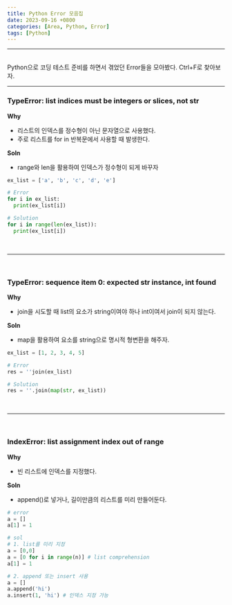```yaml
---
title: Python Error 모음집
date: 2023-09-16 +0800
categories: [Area, Python, Error]
tags: [Python]
---
```


---

<br>
Python으로 코딩 테스트 준비를 하면서 겪었던 Error들을 모아봤다. Ctrl+F로 찾아보자.

<br>

---

### **TypeError: list indices must be integers or slices, not str**

**Why**

- 리스트의 인덱스를 정수형이 아닌 문자열으로 사용했다.
- 주로 리스트를 for in 반복문에서 사용할 때 발생한다.

**Soln**

- range와 len을 활용하여 인덱스가 정수형이 되게 바꾸자

```python
ex_list = ['a', 'b', 'c', 'd', 'e']

# Error
for i in ex_list:
  print(ex_list[i])

# Solution
for i in range(len(ex_list)):
  print(ex_list[i])
```

<br>

---

<br>

### **TypeError: sequence item 0: expected str instance, int found**

**Why**

- join을 시도할 때 list의 요소가 string이여야 하나 int이여서 join이 되지 않는다.

**Soln**

- map을 활용하여 요소를 string으로 명시적 형변환을 해주자.

```python
ex_list = [1, 2, 3, 4, 5]

# Error
res = ''join(ex_list)

# Solution
res = ''.join(map(str, ex_list))
```

<br>

---

<br>

### IndexError: list assignment index out of range

**Why**

- 빈 리스트에 인덱스를 지정했다.

**Soln**

- append()로 넣거나, 길이만큼의 리스트를 미리 만들어둔다.

```python
# error
a = []
a[1] = 1

# sol
# 1. list를 미리 지정
a = [0,0]
a = [0 for i in range(n)] # list comprehension
a[1] = 1

# 2. append 또는 insert 사용
a = []
a.append('hi')
a.insert(1, 'hi') # 인덱스 지정 가능

```
